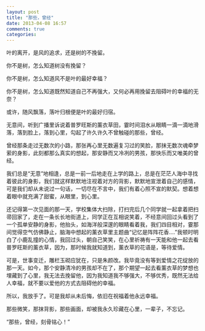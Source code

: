 ```yaml
---
layout: post
title: "那些，曾经"
date: 2013-04-08 16:57
comments: true
categories: 
---
```

<p>叶的离开，是风的追求，还是树的不挽留。</p>
<p>你不是树，怎么知道树没有挽留？</p>
<p>你不是树，怎么知道风不是叶的最好幸福？</p>
<p>你不是树，怎么知道既然知道自己不再强大，又何必再用挽留去阻碍叶的幸福的无奈？</p>
<p>或许，随风飘落，落叶归根便是叶的最好归宿。</p>
<p>无意间，听到广播里诉说着普罗旺斯的薰衣草田，霎时间泪水从眼睛一滴一滴地滑落，落到脸上，落到心里，勾起了许久许久不曾触碰的那些，曾经。</p>
<p>曾经那条走过无数次的小路，那张再心里无数遍复习过的笑脸，那抹无数次魂牵梦萦的身影，此刻都那么真实的想起，那安静而又冷冽的男孩，那快乐而又唯美的曾经。</p><!-- more -->
<p>我们总是“无意”地相逢，总是一前一后地走在上学的路上，总是在茫茫人海中寻找着彼此的身影，我们就这样默默地注视着对方的背影，默默地宣泄着自己的感情，可是我们却从未说过一句话，一切尽在不言中，我们有着心照不宣的默契。想着想着眼中就充满了甜蜜，从眼里，到心里。</p>
<p>还记得第一次见面的那一天，学校集体大扫除，打扫完后几个同学就一起拿着把扫帚回家了，走在一条长长地街道上，同学正在互相说笑着，不经意间回过头看到了一个孤单安静的身影，他抬头，如海洋般深邃的眼睛看着我，我们四目相对，霎那间觉得空气仿佛静止，脑海中想起的薰衣草里主题曲“记忆是阵阵花香….”我顿时明白了小鹿乱撞的心情，我回过头，朝自己笑笑，在心里祈祷有一天能和他一起去看普罗旺斯的薰衣草，因为，那时候我就知道到，薰衣草的花语是，等待爱情。</p>
<p>可是，世事变迁，雕栏玉砌应犹在，只是朱颜改。我毕竟没有等到爱情之花绽放的那一天。如今，那个安静清冷的男孩却不在了，那个期望一起去看薰衣草的梦想也埋藏到了心里，我无法去挽留他，因为我知道我不够强大，不够优秀，既然无法给人幸福，就不要以爱他的方式去阻碍他的幸福。</p>
<p>所以，我放手了。可是我却从未后悔，依旧在祝福着他永远幸福。</p>
<p>那些微笑，那抹背影，那些画面，却被我永久珍藏在心里，一辈子，不忘记。</p>
<p>“那些，曾经，刻骨铭心！”</p>